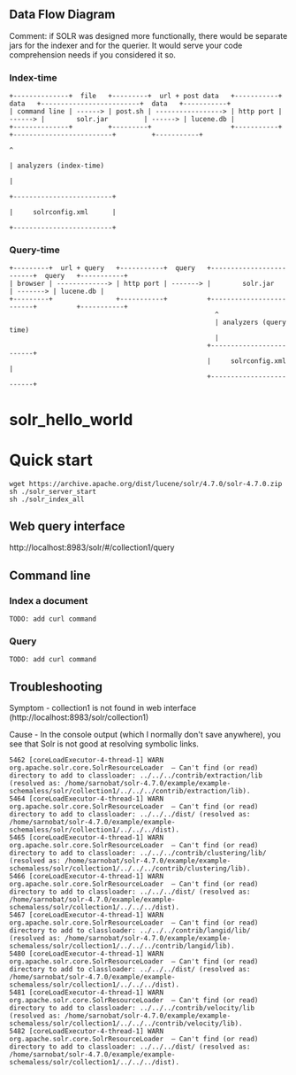 ## Data Flow Diagram

Comment: if SOLR was designed more functionally, there would be separate jars for the indexer and for the querier. It would serve your code comprehension needs if you considered it so.

### Index-time

```
+--------------+  file   +---------+  url + post data   +-----------+  data   +-------------------------+  data   +-----------+
| command line | ------> | post.sh | -----------------> | http port | ------> |        solr.jar         | ------> | lucene.db |
+--------------+         +---------+                    +-----------+         +-------------------------+         +-----------+
                                                                                ^
                                                                                | analyzers (index-time)
                                                                                |
                                                                              +-------------------------+
                                                                              |     solrconfig.xml      |
                                                                              +-------------------------+
```

### Query-time
```
+---------+  url + query   +-----------+  query   +-------------------------+  query   +-----------+
| browser | -------------> | http port | -------> |        solr.jar         | -------> | lucene.db |
+---------+                +-----------+          +-------------------------+          +-----------+
                                                    ^
                                                    | analyzers (query time)
                                                    |
                                                  +-------------------------+
                                                  |     solrconfig.xml      |
                                                  +-------------------------+
```


solr_hello_world
================

# Quick start

    wget https://archive.apache.org/dist/lucene/solr/4.7.0/solr-4.7.0.zip
    sh ./solr_server_start
    sh ./solr_index_all

## Web query interface

http://localhost:8983/solr/#/collection1/query

## Command line

### Index a document

    TODO: add curl command

### Query

    TODO: add curl command
    
## Troubleshooting


Symptom - collection1 is not found in web interface (http://localhost:8983/solr/collection1)

Cause - In the console output (which I normally don't save anywhere), you see that Solr is not good at resolving symbolic links.
```
5462 [coreLoadExecutor-4-thread-1] WARN  org.apache.solr.core.SolrResourceLoader  – Can't find (or read) directory to add to classloader: ../../../contrib/extraction/lib (resolved as: /home/sarnobat/solr-4.7.0/example/example-schemaless/solr/collection1/../../../contrib/extraction/lib).
5464 [coreLoadExecutor-4-thread-1] WARN  org.apache.solr.core.SolrResourceLoader  – Can't find (or read) directory to add to classloader: ../../../dist/ (resolved as: /home/sarnobat/solr-4.7.0/example/example-schemaless/solr/collection1/../../../dist).
5465 [coreLoadExecutor-4-thread-1] WARN  org.apache.solr.core.SolrResourceLoader  – Can't find (or read) directory to add to classloader: ../../../contrib/clustering/lib/ (resolved as: /home/sarnobat/solr-4.7.0/example/example-schemaless/solr/collection1/../../../contrib/clustering/lib).
5466 [coreLoadExecutor-4-thread-1] WARN  org.apache.solr.core.SolrResourceLoader  – Can't find (or read) directory to add to classloader: ../../../dist/ (resolved as: /home/sarnobat/solr-4.7.0/example/example-schemaless/solr/collection1/../../../dist).
5467 [coreLoadExecutor-4-thread-1] WARN  org.apache.solr.core.SolrResourceLoader  – Can't find (or read) directory to add to classloader: ../../../contrib/langid/lib/ (resolved as: /home/sarnobat/solr-4.7.0/example/example-schemaless/solr/collection1/../../../contrib/langid/lib).
5480 [coreLoadExecutor-4-thread-1] WARN  org.apache.solr.core.SolrResourceLoader  – Can't find (or read) directory to add to classloader: ../../../dist/ (resolved as: /home/sarnobat/solr-4.7.0/example/example-schemaless/solr/collection1/../../../dist).
5481 [coreLoadExecutor-4-thread-1] WARN  org.apache.solr.core.SolrResourceLoader  – Can't find (or read) directory to add to classloader: ../../../contrib/velocity/lib (resolved as: /home/sarnobat/solr-4.7.0/example/example-schemaless/solr/collection1/../../../contrib/velocity/lib).
5482 [coreLoadExecutor-4-thread-1] WARN  org.apache.solr.core.SolrResourceLoader  – Can't find (or read) directory to add to classloader: ../../../dist/ (resolved as: /home/sarnobat/solr-4.7.0/example/example-schemaless/solr/collection1/../../../dist).
```


